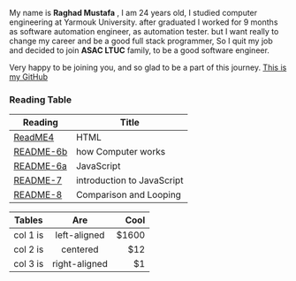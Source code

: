 My name is **Raghad Mustafa** , I am 24 years old, I studied computer engineering at Yarmouk University.
after graduated I worked for 9 months as software automation engineer, as automation tester.
but I want really to change my career and be a good full stack programmer, 
So I quit my job and decided to join **ASAC LTUC** family, to be a good software engineer.

Very happy to be joining you, and so glad to be a part of this journey.
[This is my GitHub]( https://github.com/Raghadmustafa96/reading-notes ) 


### Reading Table
| Reading                                                                | Title                      |
|------------------------------------------------------------------------|----------------------------|
| [ReadME4](https://raghadmustafa96.github.io/reading-notes/README4)     | HTML                       |
| [README-6b](https://raghadmustafa96.github.io/reading-notes/README-6b) | how Computer works         |
| [README-6a](https://raghadmustafa96.github.io/reading-notes/README6A)  | JavaScript                 |
| [README-7](https://raghadmustafa96.github.io/reading-notes/README7)    | introduction to JavaScript |
| [README-8](https://raghadmustafa96.github.io/reading-notes/README8)    | Comparison and Looping     |




| Tables   |      Are      |  Cool |
|----------|:-------------:|------:|
| col 1 is |  left-aligned | $1600 |
| col 2 is |    centered   |   $12 |
| col 3 is | right-aligned |    $1 |








